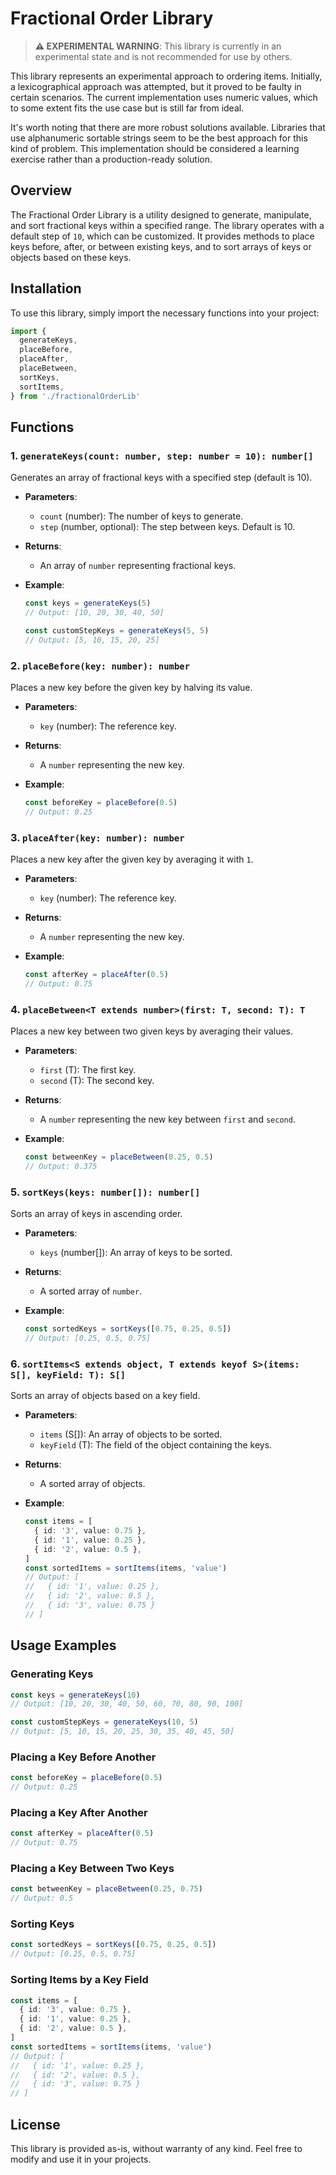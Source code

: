# Fractional Order Library

> **⚠️ EXPERIMENTAL WARNING**: This library is currently in an experimental state and is not recommended for use by others.

This library represents an experimental approach to ordering items. Initially, a lexicographical approach was attempted, but it proved to be faulty in certain scenarios. The current implementation uses numeric values, which to some extent fits the use case but is still far from ideal.

It's worth noting that there are more robust solutions available. Libraries that use alphanumeric sortable strings seem to be the best approach for this kind of problem. This implementation should be considered a learning exercise rather than a production-ready solution.

## Overview

The Fractional Order Library is a utility designed to generate, manipulate, and sort fractional keys within a specified range. The library operates with a default step of `10`, which can be customized. It provides methods to place keys before, after, or between existing keys, and to sort arrays of keys or objects based on these keys.

## Installation

To use this library, simply import the necessary functions into your project:

```typescript
import {
  generateKeys,
  placeBefore,
  placeAfter,
  placeBetween,
  sortKeys,
  sortItems,
} from './fractionalOrderLib'
```

## Functions

### 1. `generateKeys(count: number, step: number = 10): number[]`

Generates an array of fractional keys with a specified step (default is 10).

- **Parameters**:

  - `count` (number): The number of keys to generate.
  - `step` (number, optional): The step between keys. Default is 10.

- **Returns**:

  - An array of `number` representing fractional keys.

- **Example**:

  ```typescript
  const keys = generateKeys(5)
  // Output: [10, 20, 30, 40, 50]

  const customStepKeys = generateKeys(5, 5)
  // Output: [5, 10, 15, 20, 25]
  ```

### 2. `placeBefore(key: number): number`

Places a new key before the given key by halving its value.

- **Parameters**:

  - `key` (number): The reference key.

- **Returns**:

  - A `number` representing the new key.

- **Example**:
  ```typescript
  const beforeKey = placeBefore(0.5)
  // Output: 0.25
  ```

### 3. `placeAfter(key: number): number`

Places a new key after the given key by averaging it with `1`.

- **Parameters**:

  - `key` (number): The reference key.

- **Returns**:

  - A `number` representing the new key.

- **Example**:
  ```typescript
  const afterKey = placeAfter(0.5)
  // Output: 0.75
  ```

### 4. `placeBetween<T extends number>(first: T, second: T): T`

Places a new key between two given keys by averaging their values.

- **Parameters**:

  - `first` (T): The first key.
  - `second` (T): The second key.

- **Returns**:

  - A `number` representing the new key between `first` and `second`.

- **Example**:
  ```typescript
  const betweenKey = placeBetween(0.25, 0.5)
  // Output: 0.375
  ```

### 5. `sortKeys(keys: number[]): number[]`

Sorts an array of keys in ascending order.

- **Parameters**:

  - `keys` (number[]): An array of keys to be sorted.

- **Returns**:

  - A sorted array of `number`.

- **Example**:
  ```typescript
  const sortedKeys = sortKeys([0.75, 0.25, 0.5])
  // Output: [0.25, 0.5, 0.75]
  ```

### 6. `sortItems<S extends object, T extends keyof S>(items: S[], keyField: T): S[]`

Sorts an array of objects based on a key field.

- **Parameters**:

  - `items` (S[]): An array of objects to be sorted.
  - `keyField` (T): The field of the object containing the keys.

- **Returns**:

  - A sorted array of objects.

- **Example**:
  ```typescript
  const items = [
    { id: '3', value: 0.75 },
    { id: '1', value: 0.25 },
    { id: '2', value: 0.5 },
  ]
  const sortedItems = sortItems(items, 'value')
  // Output: [
  //   { id: '1', value: 0.25 },
  //   { id: '2', value: 0.5 },
  //   { id: '3', value: 0.75 }
  // ]
  ```

## Usage Examples

### Generating Keys

```typescript
const keys = generateKeys(10)
// Output: [10, 20, 30, 40, 50, 60, 70, 80, 90, 100]

const customStepKeys = generateKeys(10, 5)
// Output: [5, 10, 15, 20, 25, 30, 35, 40, 45, 50]
```

### Placing a Key Before Another

```typescript
const beforeKey = placeBefore(0.5)
// Output: 0.25
```

### Placing a Key After Another

```typescript
const afterKey = placeAfter(0.5)
// Output: 0.75
```

### Placing a Key Between Two Keys

```typescript
const betweenKey = placeBetween(0.25, 0.75)
// Output: 0.5
```

### Sorting Keys

```typescript
const sortedKeys = sortKeys([0.75, 0.25, 0.5])
// Output: [0.25, 0.5, 0.75]
```

### Sorting Items by a Key Field

```typescript
const items = [
  { id: '3', value: 0.75 },
  { id: '1', value: 0.25 },
  { id: '2', value: 0.5 },
]
const sortedItems = sortItems(items, 'value')
// Output: [
//   { id: '1', value: 0.25 },
//   { id: '2', value: 0.5 },
//   { id: '3', value: 0.75 }
// ]
```

## License

This library is provided as-is, without warranty of any kind. Feel free to modify and use it in your projects.

